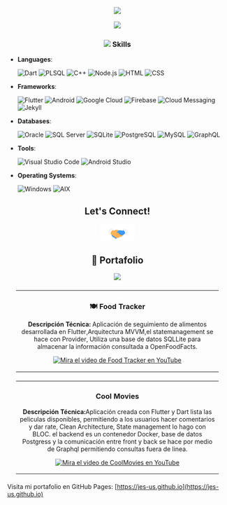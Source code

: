<!-- Encabezado con texto animado -->
<p align="center">
  <a href="https://github.com/DenverCoder1/readme-typing-svg">
    <img src="https://readme-typing-svg.herokuapp.com?font=Times+New+Roman&color=cyan&size=25&center=true&vCenter=true&width=600&height=100&lines=Mobile+Developer+/+Agility+Enthusiast;Flutter+Developer;Active+Learner;Love+to+learn+new+things..">
  </a>
</p>

<!-- Separador visual -->
<p align="center">
  <img src="https://user-images.githubusercontent.com/73097560/115834477-dbab4500-a447-11eb-908a-139a6edaec5c.gif">
</p>

<!-- Sección de Habilidades -->
<h3 align="center">
  <img src="https://media2.giphy.com/media/QssGEmpkyEOhBCb7e1/giphy.gif?cid=ecf05e47a0n3gi1bfqntqmob8g9aid1oyj2wr3ds3mg700bl&rid=giphy.gif" width="25">
  Skills
</h3>

<p align="center">

- **Languages**:

  ![Dart](https://img.shields.io/badge/Dart-0175C2?style=flat-square&logo=dart&logoColor=white)
  ![PLSQL](https://img.shields.io/badge/PL%2FSQL-336791?style=flat-square&logo=oracle&logoColor=white)
  ![C++](https://img.shields.io/badge/C%2B%2B-00599C?style=flat-square&logo=cplusplus&logoColor=white)
  ![Node.js](https://img.shields.io/badge/Node.js-339933?style=flat-square&logo=node.js&logoColor=white)
  ![HTML](https://img.shields.io/badge/HTML5-E34F26?style=flat-square&logo=html5&logoColor=white)
  ![CSS](https://img.shields.io/badge/CSS3-1572B6?style=flat-square&logo=css3&logoColor=white)

- **Frameworks**:

  ![Flutter](https://img.shields.io/badge/Flutter-02569B?style=flat-square&logo=flutter&logoColor=white)
  ![Android](https://img.shields.io/badge/Android-3DDC84?style=flat-square&logo=android&logoColor=white)
  ![Google Cloud](https://img.shields.io/badge/Google%20Cloud-4285F4?style=flat-square&logo=google-cloud&logoColor=white)
  ![Firebase](https://img.shields.io/badge/Firebase-FFCA28?style=flat-square&logo=firebase&logoColor=black)
  ![Cloud Messaging](https://img.shields.io/badge/Cloud%20Messaging-FFCA28?style=flat-square&logo=firebase&logoColor=black)
  ![Jekyll](https://img.shields.io/badge/Jekyll-CC0000?style=flat-square&logo=jekyll&logoColor=white)

- **Databases**:

  ![Oracle](https://img.shields.io/badge/Oracle-F80000?style=flat-square&logo=oracle&logoColor=white)
  ![SQL Server](https://img.shields.io/badge/SQL%20Server-CC2927?style=flat-square&logo=microsoft-sql-server&logoColor=white)
  ![SQLite](https://img.shields.io/badge/SQLite-003B57?style=flat-square&logo=sqlite&logoColor=white)
  ![PostgreSQL](https://img.shields.io/badge/PostgreSQL-336791?style=flat-square&logo=postgresql&logoColor=white)
  ![MySQL](https://img.shields.io/badge/MySQL-4479A1?style=flat-square&logo=mysql&logoColor=white)
  ![GraphQL](https://img.shields.io/badge/GraphQL-E10098?style=flat-square&logo=graphql&logoColor=white)

- **Tools**:

  ![Visual Studio Code](https://img.shields.io/badge/Visual%20Studio%20Code-007ACC?style=flat-square&logo=visual-studio-code&logoColor=white)
  ![Android Studio](https://img.shields.io/badge/Android%20Studio-3DDC84?style=flat-square&logo=android-studio&logoColor=white)

- **Operating Systems**:

  ![Windows](https://img.shields.io/badge/Windows-0078D6?style=flat-square&logo=windows&logoColor=white)
  ![AIX](https://img.shields.io/badge/AIX-052FAD?style=flat-square&logo=ibm&logoColor=white)

</p>

<!-- Sección de Conexión -->
<h2 align="center">Let's Connect!</h2>
<p align="center">
  <img src="https://github.com/0xAbdulKhalid/0xAbdulKhalid/raw/main/assets/mdImages/handshake.gif" width="80">
</p>

<!-- Sección del Portafolio -->
<h2 align="center">📂 Portafolio</h2>

<!-- Separador visual -->
<p align="center">
  <img src="https://user-images.githubusercontent.com/73097560/115834477-dbab4500-a447-11eb-908a-139a6edaec5c.gif">
</p>

<!-- Tarjeta de Proyecto 1 -->
<div align="center" style="margin: 20px;">
  <table width="80%" style="border-collapse: collapse;">
    <tr>
      <td align="center">
        <h3>🍽️ Food Tracker</h3>
        <p><b>Descripción Técnica:</b> Aplicación de seguimiento de alimentos desarrollada en Flutter,Arquitectura MVVM,el statemanagement se hace con Provider, Utiliza una base de datos SQLLite para almacenar la información consultada a OpenFoodFacts.</p>
        <p>
        <a href="https://www.youtube.com/watch?v=E1OBgd72yOE">
  <img src="https://img.youtube.com/vi/E1OBgd72yOE/1.jpg" alt="Mira el video de Food Tracker en YouTube" width="300">
</a>
        </p>
      </td>
    </tr>
  </table>
</div>

<!-- Tarjeta de Proyecto 2 -->
<div align="center" style="margin: 20px;">
  <table width="80%" style="border-collapse: collapse;">
    <tr>
      <td align="center">
        <h3>Cool Movies</h3>
        <p><b>Descripción Técnica:</b>Aplicación creada con Flutter y Dart lista las peliculas disponibles, permitiendo a los usuarios hacer comentarios y dar rate, Clean Architecture, State management lo hago con BLOC. el backend es un contenedor Docker, base de datos Postgress y la comunicación entre front y back se hace por medio de Graphql permitiendo consultas fuera de linea.</p>
        <p>
          <a href="https://www.youtube.com/watch?v=KTuax3V7XTs">
            <img src="https://img.youtube.com/vi/KTuax3V7XTs/1.jpg" alt="Mira el video de CoolMovies en YouTube" width="300">
          </a>
        </p>
      </td>
    </tr>
  </table>
</div>

Visita mi portafolio en GitHub Pages: [https://jes-us.github.io](https://jes-us.github.io)

